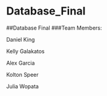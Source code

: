 # Database_Final
##Database Final
###Team Members:

Daniel King

Kelly Galakatos

Alex Garcia

Kolton Speer

Julia Wopata

